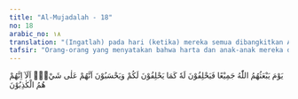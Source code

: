 ```yaml
---
title: "Al-Mujadalah - 18"
no: 18
arabic_no: ١٨
translation: "(Ingatlah) pada hari (ketika) mereka semua dibangkitkan Allah, lalu mereka bersumpah kepada-Nya (bahwa mereka bukan orang musyrik) sebagaimana mereka bersumpah kepadamu; dan mereka menyangka bahwa mereka akan memperoleh sesuatu (manfaat). Ketahuilah, bahwa mereka orang-orang pendusta. "
tafsir: "Orang-orang yang menyatakan bahwa harta dan anak-anak mereka dapat dipergunakan untuk menghindarkan diri dari azab Allah di akhirat, mereka juga berdusta di hadapan Allah ketika hari perhitungan nanti. Mereka bersumpah bahwa mereka benar-benar termasuk orang-orang beriman, sebagaimana mereka telah bersumpah sewaktu mereka hidup di dunia, seakan-akan mereka dapat mengelabui Allah dengan pengakuan tersebut. Mereka mengira bahwa dengan berdusta seperti itu, mereka akan dapat menghindarkan diri dari azab yang akan ditimpakan kepada mereka.\n\nAyat ini mengisyaratkan bahwa watak dan sifat seorang manusia selama hidup di dunia akan diperlihatkan Allah di akhirat. Jika watak, sifat, dan tabiat mereka baik selama hidup di dunia, maka hal itu akan tampak baik di akhirat. Sebaliknya jika watak, sifat, dan tabiat mereka jelek selama hidup di dunia, hal itu akan tampak jelek di akhirat. Di dunia mereka masih dapat mengelabui mata manusia, sedangkan di akhirat, mereka langsung berhadapan dengan Allah yang Maha Mengetahui lagi Mahakuasa.\n\nDalam ayat-ayat yang lain, Allah menerangkan sikap orang-orang munafik di akhirat, yaitu:\n\nDan apabila dikatakan kepada mereka, \"Janganlah berbuat kerusakan di bumi!\" Mereka menjawab, \"Sesungguhnya kami justru orang-orang yang melakukan perbaikan.\" Ingatlah, sesungguhnya merekalah yang berbuat kerusakan, tetapi mereka tidak menyadari. (al-Baqarah/2: 11-12)"
---
```


يَوْمَ يَبْعَثُهُمُ اللّٰهُ جَمِيْعًا فَيَحْلِفُوْنَ لَهٗ كَمَا يَحْلِفُوْنَ لَكُمْ وَيَحْسَبُوْنَ اَنَّهُمْ عَلٰى شَيْءٍۗ  اَلَآ اِنَّهُمْ هُمُ الْكٰذِبُوْنَ
